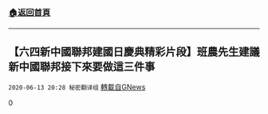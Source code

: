 ###  [:house:返回首頁](https://github.com/ourhimalayas/txt)
---

## 【六四新中國聯邦建國日慶典精彩片段】班農先生建議新中國聯邦接下來要做這三件事
`2020-06-13 20:28 秘密翻译组` [轉載自GNews](https://gnews.org/zh-hant/233111/)

0
